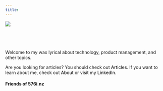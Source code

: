 ```yaml
---
title:
---
```


<img id="logo" src="576i.svg"></img>
<style>
#logo {
  margin-bottom: 60px;
}

a, a:visited, a:hover, a:active {
  color: black;
  text-decoration: none;
}

#cards {
  display: flex;
  flex-flow: wrap;
  gap: 1rem;
  justify-content: center;
  margin: 0 6rem;
}

.card {
  box-shadow: 0 4px 8px 0 rgba(0,0,0,0.2);
  transition: 0.3s;
  display: flex;
  text-align: right;
  max-width: 174.217px;
  min-width: 174.217px;
  padding: 1rem 1rem 0 1rem;
}

@media (width < 400px) {
  #cards {
    margin: unset;
  }
}

@media (width < 600px) {
  .card {
    flex-grow: 1;
    flex-basis: 48%;
  }
}

.card:hover {
  box-shadow: 0 8px 16px 0 rgba(0,0,0,0.2);
}

.card-image {
  width: 20%;
}

.card-text .description {
  font-size: 0.75rem;
}

.container {
  padding: 2px 16px;
}
</style>

Welcome to my wax lyrical about technology, product management, and other topics.

Are you looking for articles? You should check out [Articles](/post). If you want to learn about me, check out [About](/about) or visit my [LinkedIn](https://www.linkedin.com/in/josh-atkinson/).

#### Friends of 576i.nz
<div id="cards">
</div>

<script>

    const createWebsiteCard = (domain, description) => {

        const card = document.createElement('a');

        card.setAttribute('href', `https://${domain}`);
        card.setAttribute('target', '_blank');
        card.setAttribute('rel', `noreferrer`);
        card.setAttribute('class', 'card');

        card.innerHTML = 
        `<img src="https://icon.horse/icon/${domain}" alt="${domain}" class="card-image">
        <div class="card-text">
            <h6 class="title"><b>${domain}</b></h6> 
            <p class="description">${description}</p> 
        </div>`

        return card;
    }

    const renderWebsiteCards = () => {

        const cards = [
            {
                'domain': 'binu.nz',
                'description': 'Lorem ipsum dolor sit amet'
            },
            {
                'domain': 'manoj.nz',
                'description': 'Lorem ipsum dolor sit amet'
            },
            {
                'domain': 'matteas.nz',
                'description': 'Lorem ipsum dolor sit amet'
            },
            {
                'domain': 'pancake.nz',
                'description': 'Lorem ipsum dolor sit amet'
            },
            {
                'domain': 'timo.nz',
                'description': 'Lorem ipsum dolor sit amet'
            },
        ]

        cards.forEach(card => {
            const websiteCard = createWebsiteCard(card.domain, card.description);
            document.getElementById("cards").appendChild(websiteCard);
        })
        
    }

    renderWebsiteCards();

</script>
